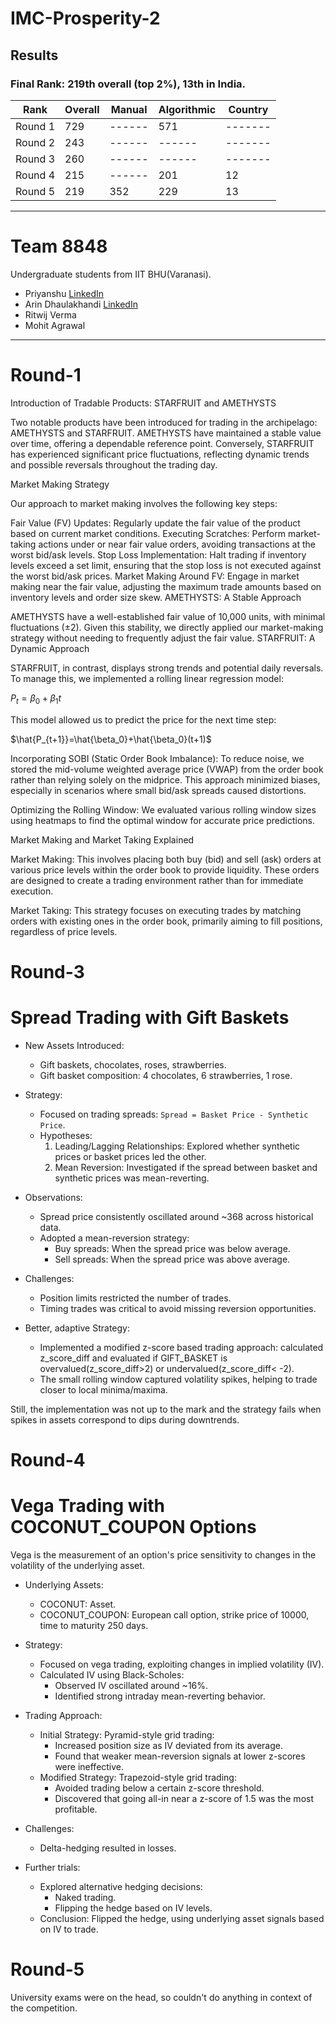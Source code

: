 # IMC-Prosperity-2



## Results
### Final Rank: 219th overall (top 2%), 13th in India.

| Rank    | Overall | Manual | Algorithmic | Country |
| ------- | ------- | ------ | ----------- | ------- |
| Round 1 | 729     | ------ | 571         | ------- |
| Round 2 | 243     | ------ | ------      | ------- |
| Round 3 | 260     | ------ | ------      | ------- |
| Round 4 | 215     | ------ | 201         | 12      |
| Round 5 | 219     | 352    | 229         | 13      |

---
# Team 8848
Undergraduate students from IIT BHU(Varanasi).

- Priyanshu [LinkedIn](https://www.linkedin.com/in/paloxzz/)
- Arin Dhaulakhandi [LinkedIn](https://www.linkedin.com/in/arin-dhaulakhandi-bb4b0626a/)
- Ritwij Verma
- Mohit Agrawal

---

# Round-1

Introduction of Tradable Products: STARFRUIT and AMETHYSTS

Two notable products have been introduced for trading in the archipelago: AMETHYSTS and STARFRUIT. AMETHYSTS have maintained a stable value over time, offering a dependable reference point. Conversely, STARFRUIT has experienced significant price fluctuations, reflecting dynamic trends and possible reversals throughout the trading day.

Market Making Strategy

Our approach to market making involves the following key steps:

Fair Value (FV) Updates: Regularly update the fair value of the product based on current market conditions.
Executing Scratches: Perform market-taking actions under or near fair value orders, avoiding transactions at the worst bid/ask levels.
Stop Loss Implementation: Halt trading if inventory levels exceed a set limit, ensuring that the stop loss is not executed against the worst bid/ask prices.
Market Making Around FV: Engage in market making near the fair value, adjusting the maximum trade amounts based on inventory levels and order size skew.
AMETHYSTS: A Stable Approach

AMETHYSTS have a well-established fair value of 10,000 units, with minimal fluctuations (±2). Given this stability, we directly applied our market-making strategy without needing to frequently adjust the fair value.
STARFRUIT: A Dynamic Approach

STARFRUIT, in contrast, displays strong trends and potential daily reversals. To manage this, we implemented a rolling linear regression model:

$P_t=\beta_0+\beta_1 t$

This model allowed us to predict the price for the next time step:

$\hat{P_{t+1}}=\hat{\beta_0}+\hat{\beta_0}(t+1)$


Incorporating SOBI (Static Order Book Imbalance): To reduce noise, we stored the mid-volume weighted average price (VWAP) from the order book rather than relying solely on the midprice. This approach minimized biases, especially in scenarios where small bid/ask spreads caused distortions.

Optimizing the Rolling Window: We evaluated various rolling window sizes using heatmaps to find the optimal window for accurate price predictions.

Market Making and Market Taking Explained

Market Making: This involves placing both buy (bid) and sell (ask) orders at various price levels within the order book to provide liquidity. These orders are designed to create a trading environment rather than for immediate execution.

Market Taking: This strategy focuses on executing trades by matching orders with existing ones in the order book, primarily aiming to fill positions, regardless of price levels.

# Round-3

# Spread Trading with Gift Baskets

- New Assets Introduced:
  - Gift baskets, chocolates, roses, strawberries.
  - Gift basket composition: 4 chocolates, 6 strawberries, 1 rose.
  
- Strategy:
  - Focused on trading spreads: `Spread = Basket Price - Synthetic Price`.
  - Hypotheses:
    1. Leading/Lagging Relationships: Explored whether synthetic prices or basket prices led the other.
    2. Mean Reversion: Investigated if the spread between basket and synthetic prices was mean-reverting.

- Observations:
  - Spread price consistently oscillated around ~368 across historical data.
  - Adopted a mean-reversion strategy:
    - Buy spreads: When the spread price was below average.
    - Sell spreads: When the spread price was above average.

- Challenges:
  - Position limits restricted the number of trades.
  - Timing trades was critical to avoid missing reversion opportunities.


- Better, adaptive Strategy:
  - Implemented a modified z-score based trading approach: calculated z_score_diff and evaluated if GIFT_BASKET is overvalued(z_score_diff>2) or undervalued(z_score_diff< -2).
  - The small rolling window captured volatility spikes, helping to trade closer to local minima/maxima.

Still, the implementation was not up to the mark and the strategy fails when spikes in assets correspond to dips during downtrends.


  
# Round-4

# Vega Trading with COCONUT_COUPON Options

Vega is the measurement of an option's price sensitivity to changes in the volatility of the underlying asset.

- Underlying Assets:
  - COCONUT: Asset.
  - COCONUT_COUPON: European call option, strike price of 10000, time to maturity 250 days.

- Strategy:
  - Focused on vega trading, exploiting changes in implied volatility (IV).
  - Calculated IV using Black-Scholes:
    - Observed IV oscillated around ~16%.
    - Identified strong intraday mean-reverting behavior.

- Trading Approach:
  - Initial Strategy: Pyramid-style grid trading:
    - Increased position size as IV deviated from its average.
    - Found that weaker mean-reversion signals at lower z-scores were ineffective.
  - Modified Strategy: Trapezoid-style grid trading:
    - Avoided trading below a certain z-score threshold.
    - Discovered that going all-in near a z-score of 1.5 was the most profitable.

- Challenges:
  - Delta-hedging resulted in losses.

- Further trials:
  - Explored alternative hedging decisions:
    - Naked trading.
    - Flipping the hedge based on IV levels.
  - Conclusion: Flipped the hedge, using underlying asset signals based on IV to trade.

  
# Round-5

University exams were on the head, so couldn't do anything in context of the competition.

